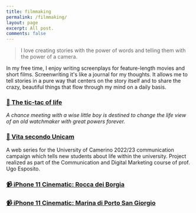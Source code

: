 ```yaml
---
title: filmmaking
permalink: /filmmaking/
layout: page
excerpt: All post.
comments: false
---
```


> I love creating stories with the power of words  and telling them with the power of a camera.

In my free time, I enjoy writing screenplays for feature-length movies and short films. Screenwriting it's like a journal for my thoughts. It allows me to tell stories in a pure way that centers on the story itself and to share the crazy, beautiful things that flow through my mind on a daily basis. 

### [📄 The tic-tac of life](https://drive.google.com/file/d/1z9-6dQDX32WxyoXzf4qjVa9YkK3fpouB/view?usp=sharing)
*A chance meeting with a wise little boy is destined to change the life view of an old watchmaker with great powers forever.*

### [🎥 Vita secondo Unicam](https://www.youtube.com/results?search_query=vita+secondo+unicam)
A web series for the University of Camerino 2022/23 communication campaign which tells new students about life within the university. Project realized as part of the Communication and Digital Marketing course of prof. Ugo Esposito.

### [📹 iPhone 11 Cinematic: Rocca dei Borgia](https://www.youtube.com/watch?v=nlZNdY7Bsfs)

### [📹 iPhone 11 Cinematic: Marina di Porto San Giorgio](https://www.youtube.com/watch?v=HQ8STSCV0KM)
